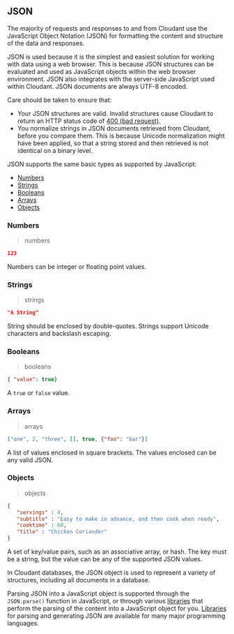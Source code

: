 ## JSON

The majority of requests and responses to and from Cloudant use the JavaScript Object Notation (JSON) for formatting the content and structure of the data and responses.

JSON is used because it is the simplest and easiest solution for working with data using a web browser.
This is because JSON structures can be evaluated and used as JavaScript objects within the web browser environment. JSON also integrates with the server-side JavaScript used within Cloudant. JSON documents are always UTF-8 encoded.

<aside class="warning">Care should be taken to ensure that:

-  Your JSON structures are valid. Invalid structures cause Cloudant to return an HTTP status code of [400 (bad request)](basics.html#400).
-  You normalize strings in JSON documents retrieved from Cloudant, before you compare them. This is because Unicode normalization might have been applied, so that a string stored and then retrieved is not identical on a binary level.

</aside>

JSON supports the same basic types as supported by JavaScript:

- [Numbers](#numbers)
- [Strings](#strings)
- [Booleans](#booleans)
- [Arrays](#arrays)
- [Objects](#objects)

### Numbers

> numbers

```json
123
```

Numbers can be integer or floating point values.

### Strings

> strings

```json
"A String"
```

String should be enclosed by double-quotes. Strings support Unicode characters and backslash escaping.

### Booleans

> booleans

```json
{ "value": true}
```

A `true` or `false` value.

### Arrays

> arrays

```json
["one", 2, "three", [], true, {"foo": "bar"}]
```

A list of values enclosed in square brackets. The values enclosed can be any valid JSON.


### Objects

> objects

```json
{
   "servings" : 4,
   "subtitle" : "Easy to make in advance, and then cook when ready",
   "cooktime" : 60,
   "title" : "Chicken Coriander"
}
```

A set of key/value pairs, such as an associative array, or hash. The key must be a string, but the value can be any of the supported JSON values.

In Cloudant databases, the JSON object is used to represent a variety of structures, including all documents in a database.

Parsing JSON into a JavaScript object is supported through the `JSON.parse()` function in JavaScript, or through various [libraries](libraries.html#-client-libraries) that perform the parsing of the content into a JavaScript object for you. [Libraries](libraries.html#-client-libraries) for parsing and generating JSON are available for many major programming languages.

